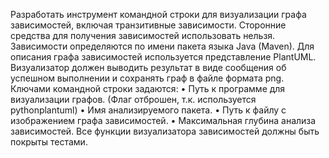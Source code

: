 Разработать инструмент командной строки для визуализации графа 
зависимостей, включая транзитивные зависимости. Сторонние средства для 
получения зависимостей использовать нельзя.
Зависимости определяются по имени пакета языка Java (Maven). Для 
описания графа зависимостей используется представление PlantUML. 
Визуализатор должен выводить результат в виде сообщения об успешном 
выполнении и сохранять граф в файле формата png.
Ключами командной строки задаются:
• Путь к программе для визуализации графов. (Флаг отброшен, т.к. используется pythonplantuml)
• Имя анализируемого пакета.
• Путь к файлу с изображением графа зависимостей.
• Максимальная глубина анализа зависимостей.
Все функции визуализатора зависимостей должны быть покрыты тестами.
